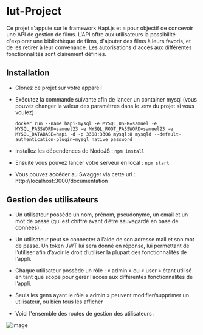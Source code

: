 # Iut-Project

Ce projet s'appuie sur le framework Hapi.js et a pour objectif de concevoir une API de gestion de films. L'API offre aux utilisateurs la possibilité d'explorer une bibliothèque de films, d'ajouter des films à leurs favoris, et de les retirer à leur convenance. Les autorisations d'accès aux différentes fonctionnalités sont clairement définies.

## Installation 

- Clonez ce projet sur votre appareil
- Exécutez la commande suivante afin de lancer un container mysql (vous pouvez changer la valeur des paramètres dans le .env du projet si vous voulez) :
  
  ```docker run --name hapi-mysql -e MYSQL_USER=samuel -e MYSQL_PASSWORD=samuel23 -e MYSQL_ROOT_PASSWORD=samuel23 -e MYSQL_DATABASE=hapi -d -p 3308:3306 mysql:8 mysqld --default-authentication-plugin=mysql_native_password```
  
- Installez les dépendences de NodeJS : ```npm install```
- Ensuite vous pouvez lancer votre serveur en local : ```npm start```
- Vous pouvez accéder au Swagger via cette url : http://localhost:3000/documentation


## Gestion des utilisateurs

-	Un utilisateur possède un nom, prénom, pseudonyme, un email et un mot de passe (qui est chiffré avant d’être sauvegardé en base de données).

-	Un utilisateur peut se connecter à l’aide de son adresse mail et son mot de passe. Un token JWT lui sera donné en réponse, lui permettant de l’utiliser afin d’avoir le droit d’utiliser la plupart des fonctionnalités de l’appli.

-	Chaque utilisateur possède un rôle : « admin » ou « user » étant utilisé en tant que scope pour gérer l’accès aux différentes fonctionnalités de l’appli.

-	Seuls les gens ayant le rôle « admin » peuvent modifier/supprimer un utilisateur, ou bien tous les afficher

-	Voici l'ensemble des routes de gestion des utilisateurs :
  
![image](https://github.com/cOpeRency/iut-project/assets/122995158/d908dea1-f111-4bee-b289-45354138efc6)


